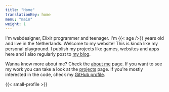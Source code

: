 ```yaml
---
title: "Home"
translationKey: home
menu: "main"
weight: 1
---
```


I'm webdesigner, Elixir programmer and teenager. I'm {{< age />}} years old and live in the Netherlands. Welcome to my website! This is kinda like my personal playground. I publish my projects like games, websites and apps here and I also regularly post to [my blog](https://blog.geheimesite.nl/en).

Wanna know more about me? Check the [about me](/en/about) page. If you want to see my work you can take a look at the [projects](/en/projects) page. If you're mostly interested in the code, check my [GitHub profile](https://github.com/RobinBoers).

{{< small-profile >}}
